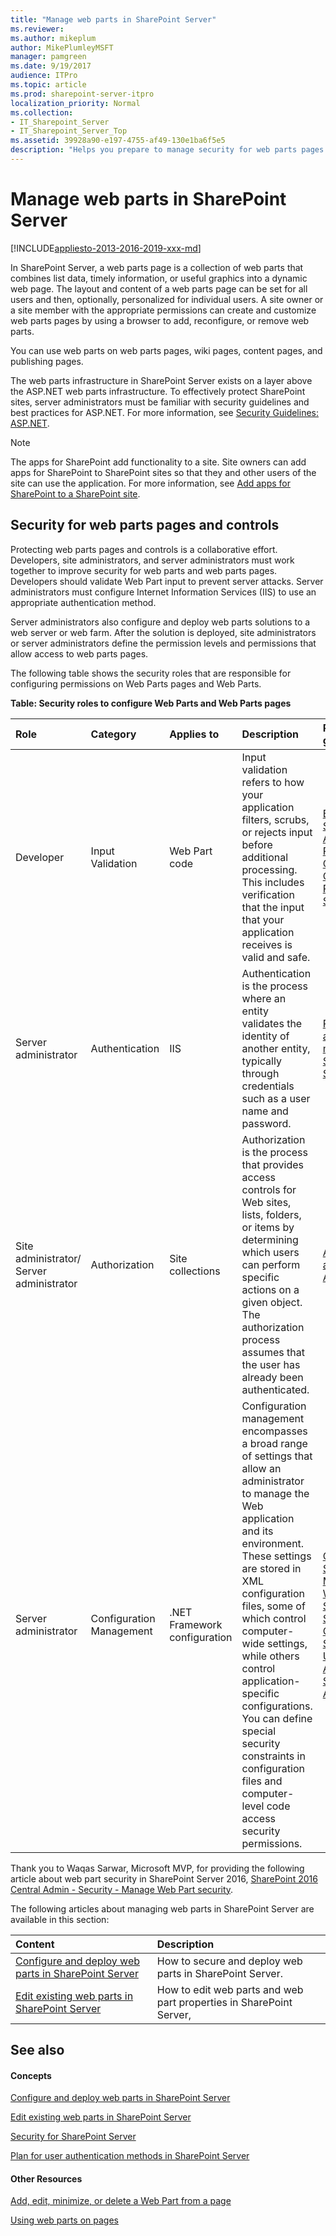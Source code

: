 ```yaml
---
title: "Manage web parts in SharePoint Server"
ms.reviewer: 
ms.author: mikeplum
author: MikePlumleyMSFT
manager: pamgreen
ms.date: 9/19/2017
audience: ITPro
ms.topic: article
ms.prod: sharepoint-server-itpro
localization_priority: Normal
ms.collection:
- IT_Sharepoint_Server
- IT_Sharepoint_Server_Top
ms.assetid: 39928a90-e197-4755-af49-130e1ba6f5e5
description: "Helps you prepare to manage security for web parts pages and controls that are used with SharePoint Server."
---
```


# Manage web parts in SharePoint Server

[!INCLUDE[appliesto-2013-2016-2019-xxx-md](../includes/appliesto-2013-2016-2019-xxx-md.md)]
  
In SharePoint Server, a web parts page is a collection of web parts that combines list data, timely information, or useful graphics into a dynamic web page. The layout and content of a web parts page can be set for all users and then, optionally, personalized for individual users. A site owner or a site member with the appropriate permissions can create and customize web parts pages by using a browser to add, reconfigure, or remove web parts.
  
You can use web parts on web parts pages, wiki pages, content pages, and publishing pages.
  
The web parts infrastructure in SharePoint Server exists on a layer above the ASP.NET web parts infrastructure. To effectively protect SharePoint sites, server administrators must be familiar with security guidelines and best practices for ASP.NET. For more information, see [Security Guidelines: ASP.NET](https://go.microsoft.com/fwlink/p/?LinkId=103423).
  
> [!NOTE]
> The apps for SharePoint add functionality to a site. Site owners can add apps for SharePoint to SharePoint sites so that they and other users of the site can use the application. For more information, see [Add apps for SharePoint to a SharePoint site](../administration/add-apps-for-sharepoint-to-a-sharepoint-site.md). 
  
## Security for web parts pages and controls

Protecting web parts pages and controls is a collaborative effort. Developers, site administrators, and server administrators must work together to improve security for web parts and web parts pages. Developers should validate Web Part input to prevent server attacks. Server administrators must configure Internet Information Services (IIS) to use an appropriate authentication method. 
  
Server administrators also configure and deploy web parts solutions to a web server or web farm. After the solution is deployed, site administrators or server administrators define the permission levels and permissions that allow access to web parts pages.
  
The following table shows the security roles that are responsible for configuring permissions on Web Parts pages and Web Parts.
  
**Table: Security roles to configure Web Parts and Web Parts pages**

|**Role**|**Category**|**Applies to**|**Description**|**Recommended guidelines**|
|:-----|:-----|:-----|:-----|:-----|
|Developer  <br/> |Input Validation  <br/> |Web Part code  <br/> |Input validation refers to how your application filters, scrubs, or rejects input before additional processing. This includes verification that the input that your application receives is valid and safe.  <br/> |[Building Secure ASP.NET Pages and Controls](https://go.microsoft.com/fwlink/p/?LinkId=103424) <br/> [Creating Web Parts For SharePoint](https://go.microsoft.com/fwlink/p/?LinkId=274097) <br/> |
|Server administrator  <br/> |Authentication  <br/> |IIS  <br/> |Authentication is the process where an entity validates the identity of another entity, typically through credentials such as a user name and password.  <br/> |[Plan for user authentication methods in SharePoint Server](../security-for-sharepoint-server/plan-user-authentication.md) <br/> |
|Site administrator/ Server administrator  <br/> |Authorization  <br/> |Site collections  <br/> |Authorization is the process that provides access controls for Web sites, lists, folders, or items by determining which users can perform specific actions on a given object. The authorization process assumes that the user has already been authenticated.  <br/> |[Authorization and Authentication](https://go.microsoft.com/fwlink/p/?LinkId=103428) <br/> |
|Server administrator  <br/> |Configuration Management  <br/> |.NET Framework configuration  <br/> |Configuration management encompasses a broad range of settings that allow an administrator to manage the Web application and its environment. These settings are stored in XML configuration files, some of which control computer-wide settings, while others control application-specific configurations. You can define special security constraints in configuration files and computer-level code access security permissions.  <br/> |[Code Access Security](https://go.microsoft.com/fwlink/p/?LinkId=274098) <br/> [Microsoft Windows SharePoint Services and Code Access Security](https://go.microsoft.com/fwlink/p/?LinkId=103436) <br/> [Using Code Access Security with ASP.NET](https://go.microsoft.com/fwlink/p/?LinkId=103438) <br/> |
   
Thank you to Waqas Sarwar, Microsoft MVP, for providing the following article about web part security in SharePoint Server 2016, [SharePoint 2016 Central Admin - Security - Manage Web Part security](https://krossfarm.com/?p=1483).
  
The following articles about managing web parts in SharePoint Server are available in this section:
  
|**Content**|**Description**|
|:-----|:-----|
|[Configure and deploy web parts in SharePoint Server](configure-and-deploy-web-parts.md) <br/> |How to secure and deploy web parts in SharePoint Server.  <br/> |
|[Edit existing web parts in SharePoint Server](edit-existing-web-parts-in-sharepoint.md) <br/> |How to edit web parts and web part properties in SharePoint Server,  <br/> |
   
## See also

#### Concepts

[Configure and deploy web parts in SharePoint Server](configure-and-deploy-web-parts.md)
  
[Edit existing web parts in SharePoint Server](edit-existing-web-parts-in-sharepoint.md)
  
[Security for SharePoint Server](../security-for-sharepoint-server/security-for-sharepoint-server.md)
  
[Plan for user authentication methods in SharePoint Server](../security-for-sharepoint-server/plan-user-authentication.md)
#### Other Resources

[Add, edit, minimize, or delete a Web Part from a page](https://support.office.com/en-us/article/Add-edit-minimize-or-delete-a-Web-Part-from-a-page-362b1684-ad95-4a53-b826-443d8d9bdee0)
  
[Using web parts on pages](https://support.office.com/en-us/article/Using-web-parts-on-pages-336e8e92-3e2d-4298-ae01-d404bbe751e0?ui=en-US&amp;rs=en-US&amp;ad=US)

